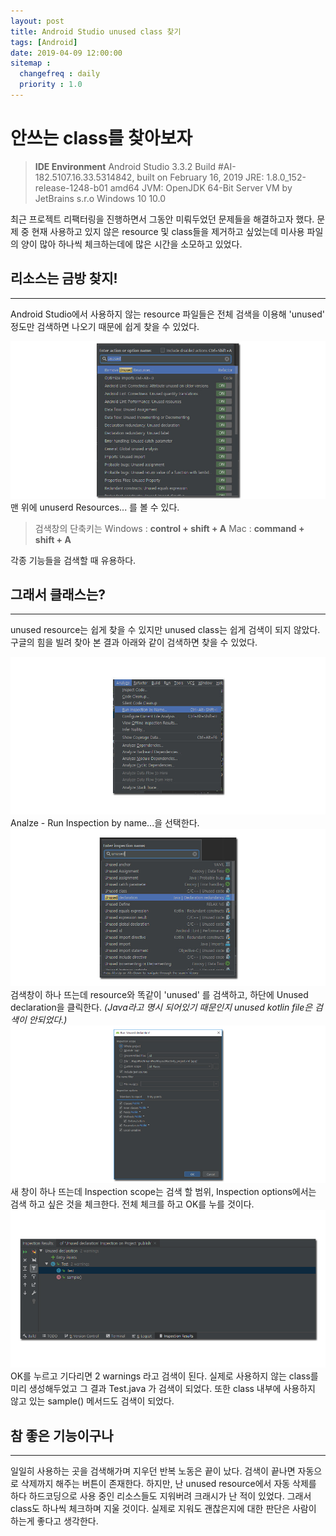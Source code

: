 ```yaml
---
layout: post
title: Android Studio unused class 찾기
tags: [Android]
date: 2019-04-09 12:00:00
sitemap :
  changefreq : daily
  priority : 1.0
---
```

# 안쓰는 class를 찾아보자
>**IDE Environment**
Android Studio 3.3.2
Build #AI-182.5107.16.33.5314842, built on February 16, 2019
JRE: 1.8.0_152-release-1248-b01 amd64
JVM: OpenJDK 64-Bit Server VM by JetBrains s.r.o
Windows 10 10.0

최근 프로젝트 리팩터링을 진행하면서 그동안 미뤄두었던 문제들을 해결하고자 했다. 문제 중 현재 사용하고 있지 않은 resource 및 class들을 제거하고 싶었는데 미사용 파일의 양이 많아 하나씩 체크하는데에 많은 시간을 소모하고 있었다.  

## 리소스는 금방 찾지!
---
Android Studio에서 사용하지 않는 resource 파일들은 전체 검색을 이용해 'unused' 정도만 검색하면 나오기 때문에 쉽게 찾을 수 있었다.

![2019-04-09-2](/assets/2019-04-09-2.jpg)
맨 위에 unuserd Resources... 를 볼 수 있다.

>검색창의 단축키는
Windows : **control + shift + A**
Mac : **command + shift + A**

각종 기능들을 검색할 때 유용하다.

## 그래서 클래스는?
---
unused resource는 쉽게 찾을 수 있지만 unused class는 쉽게 검색이 되지 않았다. 구글의 힘을 빌려 찾아 본 결과 아래와 같이 검색하면 찾을 수 있었다.

![2019-04-09-3](/assets/2019-04-09-3.jpg)
Analze - Run Inspection by name...을 선택한다.
![2019-04-09-4](/assets/2019-04-09-4.jpg)
검색창이 하나 뜨는데 resource와 똑같이 'unused' 를 검색하고, 하단에 Unused declaration을 클릭한다.
*(Java라고 명시 되어있기 때문인지 unused kotlin file은 검색이 안되었다.)*
![2019-04-09-5](/assets/2019-04-09-5.jpg)
새 창이 하나 뜨는데 Inspection scope는 검색 할 범위, Inspection options에서는 검색 하고 싶은 것을 체크한다. 전체 체크를 하고 OK를 누를 것이다.
![2019-04-09-6](/assets/2019-04-09-6.jpg)
OK를 누르고 기다리면 2 warnings 라고 검색이 된다. 실제로 사용하지 않는 class를 미리 생성해두었고 그 결과 Test.java 가 검색이 되었다. 또한 class 내부에 사용하지 않고 있는 sample() 메서드도 검색이 되었다.

## 참 좋은 기능이구나
---
일일히 사용하는 곳을 검색해가며 지우던 반복 노동은 끝이 났다. 검색이 끝나면 자동으로 삭제까지 해주는 버튼이 존재한다. 하지만, 난 unused resource에서 자동 삭제를 하다 하드코딩으로 사용 중인 리소스들도 지워버려 크래시가 난 적이 있었다. 그래서 class도 하나씩 체크하며 지울 것이다. 실제로 지워도 괜찮은지에 대한 판단은 사람이 하는게 좋다고 생각한다.
